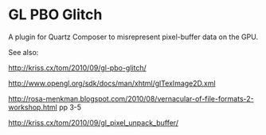 GL PBO Glitch
=============

A plugin for Quartz Composer to misrepresent pixel-buffer data on the GPU.

See also:

http://kriss.cx/tom/2010/09/gl-pbo-glitch/

http://www.opengl.org/sdk/docs/man/xhtml/glTexImage2D.xml

http://rosa-menkman.blogspot.com/2010/08/vernacular-of-file-formats-2-workshop.html pp 3-5

http://kriss.cx/tom/2010/09/gl_pixel_unpack_buffer/

